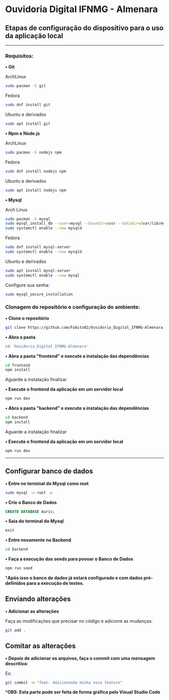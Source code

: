 # Ouvidoria Digital IFNMG - Almenara


## Etapas de configuração do dispositivo para o uso da aplicação local
- - -

### Requisitos:

**• Git**

ArchLinux

```bash
sudo pacman -S git
```

Fedora

```bash
sudo dnf install git
```

Ubuntu e derivados

```bash
sudo apt install git
```


**• Npm e Node.js**

ArchLinux

```bash
sudo pacman -S nodejs npm
```

Fedora

```bash
sudo dnf install nodejs npm
```

Ubuntu e derivados

```bash
sudo apt install nodejs npm
```


**• Mysql**

Arch Linux

```bash
sudo pacman -S mysql
sudo mysql_install_db --user=mysql --basedir=/usr --datadir=/var/lib/mysql
sudo systemctl enable --now mysqld
```

Fedora

```bash
sudo dnf install mysql-server
sudo systemctl enable --now mysqld
```

Ubuntu e derivados

```bash
sudo apt install mysql-server
sudo systemctl enable --now mysql
```

Configure sua senha:

```bash
sudo mysql_secure_installation
```

### Clonagem do repositório e configuração do ambiente:


**• Clone o repositório**

```bash
git clone https://github.com/Fabito02/Ouvidoria_Digital_IFNMG-Almenara.git
```


**• Abra a pasta**

```bash
cd 'Ouvidoria_Digital_IFNMG-Almenara'
```


**• Abra a pasta "frontend" e execute a instalação das dependências**

```bash
cd frontend
npm install
```

Aguarde a instalação finalizar

**• Execute o frontend da aplicação em um servidor local**

```bash
npm run dev
```

**• Abra a pasta "backend" e execute a instalação das dependências**

```bash
cd backend
npm install
```

Aguarde a instalação finalizar

**• Execute o frontend da aplicação em um servidor local**

```bash
npm run dev
```

---

## Configurar banco de dados

**• Entre no terminal do Mysql como root**

```bash
sudo mysql -u root -p
```

**• Crie o Banco de Dados**

```sql
CREATE DATABASE Auris;
```

**• Saia do terminal do Mysql**

```sql
exit
```

**• Entre novamente no Backend**

```bash
cd backend
```

**• Faça a execução das seeds para povoar o Banco de Dados**

```bash
npm run seed
```

***Após isso o banco de dados já estará configurado e com dados pré-definidos para a execução de testes.**


## Enviando alterações

**• Adicionar as alterações**

Faça as modificações que precisar no código e adicione as mudanças:

```bash
git add .
```


## Comitar as alterações

**• Depois de adicionar os arquivos, faça o commit com uma mensagem descritiva:**

Ex:
```bash
git commit -m "feat: Adicionando minha nova feature"
```

***OBS: Esta parte pode ser feita de forma gráfica pelo Visual Studio Code**
